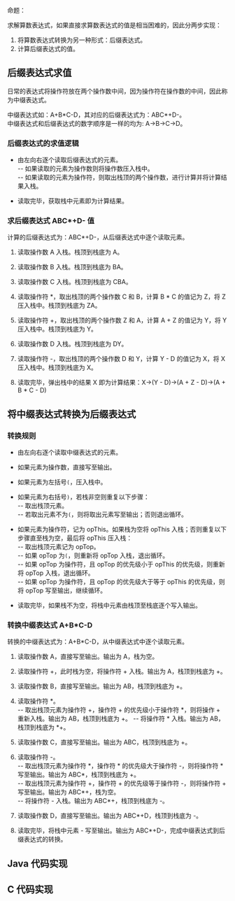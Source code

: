 命题：

求解算数表达式，如果直接求算数表达式的值是相当困难的，因此分两步实现：  
1. 将算数表达式转换为另一种形式：后缀表达式。  
2. 计算后缀表达式的值。

## 后缀表达式求值
日常的表达式将操作符放在两个操作数中间，因为操作符在操作数的中间，因此称为中缀表达式。  

中缀表达式如：A+B\*C-D，其对应的后缀表达式为：ABC\*+D-。  
中缀表达式和后缀表达式的数字顺序是一样的均为: A->B->C->D。  

### 后缀表达式的求值逻辑  

- 由左向右逐个读取后缀表达式的元素。  
-- 如果读取的元素为操作数则将操作数压入栈中。  
-- 如果读取的元素为操作符，则取出栈顶的两个操作数，进行计算并将计算结果入栈。   

- 读取完毕，获取栈中元素即为计算结果。


### 求后缀表达式 ABC\*+D- 值
计算的后缀表达式为：ABC\*+D-，从后缀表达式中逐个读取元素。

1. 读取操作数 A 入栈。栈顶到栈底为 A。

2. 读取操作数 B 入栈。栈顶到栈底为 BA。

3. 读取操作数 C 入栈。栈顶到栈底为 CBA。  

4. 读取操作符 \*，取出栈顶的两个操作数 C 和 B，计算 B \* C 的值记为 Z，将 Z 压入栈中。栈顶到栈底为 ZA。  

5. 读取操作符 +，取出栈顶的两个操作数 Z 和 A，计算 A + Z 的值记为 Y，将 Y 压入栈中。栈顶到栈底为 Y。  

6. 读取操作数 D 入栈。栈顶到栈底为 DY。  

7. 读取操作符 -，取出栈顶的两个操作数 D 和 Y，计算 Y - D 的值记为 X，将 X 压入栈中。栈顶到栈底为 X。  

8. 读取完毕，弹出栈中的结果 X 即为计算结果：X->(Y - D)->(A + Z - D)->(A + B \* C - D)

## 将中缀表达式转换为后缀表达式

### 转换规则
- 由左向右逐个读取中缀表达式的元素。

- 如果元素为操作数，直接写至输出。

- 如果元素为左括号`(`，压入栈中。

- 如果元素为右括号`)`，若栈非空则重复以下步骤：  
--  取出栈顶元素。  
--  若取出元素不为`(`，则将取出元素写至输出；否则退出循环。
  
- 如果元素为操作符，记为 opThis。如果栈为空将 opThis 入栈；否则重复以下步骤直至栈为空，最后将 opThis 压入栈：  
  -- 取出栈顶元素记为 opTop。  
  -- 如果 opTop 为`(`，则重新将 opTop 入栈，退出循环。    
  -- 如果 opTop 为操作符，且 opTop 的优先级小于 opThis 的优先级，则重新将 opTop 入栈，退出循环。  
  -- 如果 opTop 为操作符，且 opTop 的优先级大于等于 opThis 的优先级，则将 opTop 写至输出，继续循环。

- 读取完毕，如果栈不为空，将栈中元素由栈顶至栈底逐个写入输出。

### 转换中缀表达式 A+B\*C-D
转换的中缀表达式为：A+B\*C-D，从中缀表达式中逐个读取元素。

1. 读取操作数 A，直接写至输出。输出为 A，栈为空。

2. 读取操作符 +，此时栈为空，将操作符 + 入栈。输出为 A，栈顶到栈底为 +。

3. 读取操作数 B，直接写至输出。输出为 AB，栈顶到栈底为 +。
 
4. 读取操作符 \*。  
   -- 取出栈顶元素为操作符 +，操作符 + 的优先级小于操作符 \*，则将操作 + 重新入栈。输出为 AB，栈顶到栈底为 +。
   -- 将操作符 \* 入栈。输出为 AB，栈顶到栈底为 \*+。

5. 读取操作数 C，直接写至输出。输出为 ABC，栈顶到栈底为 +。

6. 读取操作符 -。  
   -- 取出栈顶元素为操作符 *，操作符 * 的优先级大于操作符 -，则将操作符 \* 写至输出。输出为 ABC\*，栈顶到栈底为 +。  
   -- 取出栈顶元素为操作符 +，操作符 + 的优先级等于操作符 -，则将操作符 + 写至输出。输出为 ABC\*+，栈为空。  
   -- 将操作符 - 入栈。输出为 ABC\*+，栈顶到栈底为 -。

7. 读取操作数 D，直接写至输出。输出为 ABC\*+D，栈顶到栈底为 -。

8. 读取完毕，将栈中元素 - 写至输出。输出为 ABC\*+D-，完成中缀表达式到后缀表达式的转换。

## Java 代码实现

## C 代码实现
